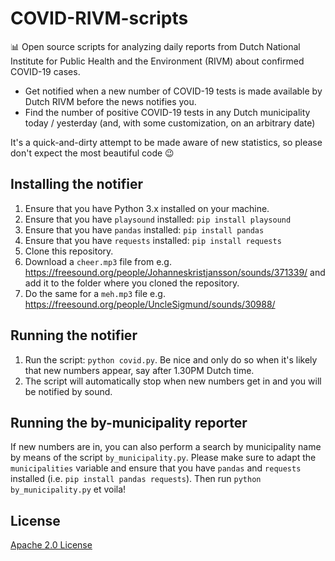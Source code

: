 # COVID-RIVM-scripts
📊 Open source scripts for analyzing daily reports from Dutch National Institute for Public Health and the Environment (RIVM) about confirmed COVID-19 cases.

* Get notified when a new number of COVID-19 tests is made available by Dutch RIVM before the news notifies you. 
* Find the number of positive COVID-19 tests in any Dutch municipality today / yesterday (and, with some customization, on an arbitrary date)

It's a quick-and-dirty attempt to be made aware of new statistics, so please don't expect the most beautiful code 😉

## Installing the notifier
1. Ensure that you have Python 3.x installed on your machine.
2. Ensure that you have `playsound` installed: `pip install playsound`
3. Ensure that you have `pandas` installed: `pip install pandas`
4. Ensure that you have `requests` installed: `pip install requests`
5. Clone this repository.
6. Download a `cheer.mp3` file from e.g. https://freesound.org/people/Johanneskristjansson/sounds/371339/ and add it to the folder where you cloned the repository.
7. Do the same for a `meh.mp3` file e.g. https://freesound.org/people/UncleSigmund/sounds/30988/

## Running the notifier
1. Run the script: `python covid.py`. Be nice and only do so when it's likely that new numbers appear, say after 1.30PM Dutch time.
2. The script will automatically stop when new numbers get in and you will be notified by sound.

## Running the by-municipality reporter
If new numbers are in, you can also perform a search by municipality name by means of the script `by_municipality.py`. Please make sure to adapt the `municipalities` variable and ensure that you have `pandas` and `requests` installed (i.e. `pip install pandas requests`). Then run `python by_municipality.py` et voila!

## License
[Apache 2.0 License](./LICENSE)